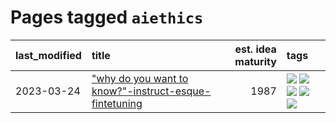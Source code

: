 # Pages tagged `aiethics`

|last_modified|title|est. idea maturity|tags
|:---|:---|---:|:---|
|2023-03-24|["why do you want to know?"-instruct-esque-fintetuning](../whydoyouwantoknow.md)|1987|[![](https://img.shields.io/badge/tag-aiethics-35d2ce)](../tags/aiethics.md) [![](https://img.shields.io/badge/tag-alignment-c4fb38)](../tags/alignment.md) [![](https://img.shields.io/badge/tag-dialogue-8e95e2)](../tags/dialogue.md) [![](https://img.shields.io/badge/tag-models-ea1833)](../tags/models.md) [![](https://img.shields.io/badge/tag-wip-ebbec3)](../tags/wip.md)|